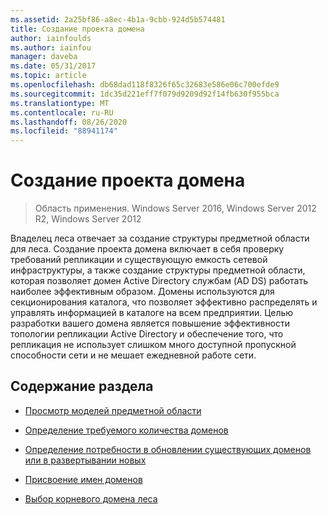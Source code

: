 ```yaml
---
ms.assetid: 2a25bf86-a8ec-4b1a-9cbb-924d5b574481
title: Создание проекта домена
author: iainfoulds
ms.author: iainfou
manager: daveba
ms.date: 05/31/2017
ms.topic: article
ms.openlocfilehash: db68dad118f8326f65c32683e586e06c700efde9
ms.sourcegitcommit: 1dc35d221eff7f079d9209d92f14fb630f955bca
ms.translationtype: MT
ms.contentlocale: ru-RU
ms.lasthandoff: 08/26/2020
ms.locfileid: "88941174"
---
```

# <a name="creating-a-domain-design"></a>Создание проекта домена

>Область применения. Windows Server 2016, Windows Server 2012 R2, Windows Server 2012

Владелец леса отвечает за создание структуры предметной области для леса. Создание проекта домена включает в себя проверку требований репликации и существующую емкость сетевой инфраструктуры, а также создание структуры предметной области, которая позволяет домен Active Directory службам (AD DS) работать наиболее эффективным образом. Домены используются для секционирования каталога, что позволяет эффективно распределять и управлять информацией в каталоге на всем предприятии. Целью разработки вашего домена является повышение эффективности топологии репликации Active Directory и обеспечение того, что репликация не использует слишком много доступной пропускной способности сети и не мешает ежедневной работе сети.

## <a name="in-this-section"></a>Содержание раздела

-   [Просмотр моделей предметной области](../../ad-ds/plan/Reviewing-the-Domain-Models.md)

-   [Определение требуемого количества доменов](../../ad-ds/plan/Determining-the-Number-of-Domains-Required.md)

-   [Определение потребности в обновлении существующих доменов или в развертывании новых](../../ad-ds/plan/Determining-Whether-to-Upgrade-Existing-Domains-or-Deploy-New-Domains.md)

-   [Присвоение имен доменов](../../ad-ds/plan/Assigning-Domain-Names.md)

-   [Выбор корневого домена леса](../../ad-ds/plan/Selecting-the-Forest-Root-Domain.md)



